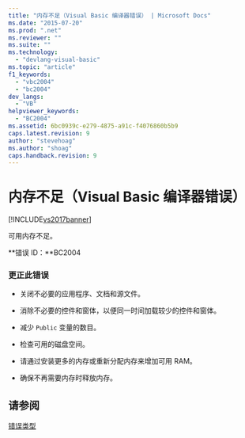 ```yaml
---
title: "内存不足（Visual Basic 编译器错误） | Microsoft Docs"
ms.date: "2015-07-20"
ms.prod: ".net"
ms.reviewer: ""
ms.suite: ""
ms.technology: 
  - "devlang-visual-basic"
ms.topic: "article"
f1_keywords: 
  - "vbc2004"
  - "bc2004"
dev_langs: 
  - "VB"
helpviewer_keywords: 
  - "BC2004"
ms.assetid: 6bc0939c-e279-4875-a91c-f4076860b5b9
caps.latest.revision: 9
author: "stevehoag"
ms.author: "shoag"
caps.handback.revision: 9
---
```

# 内存不足（Visual Basic 编译器错误）
[!INCLUDE[vs2017banner](../../../visual-basic/includes/vs2017banner.md)]

可用内存不足。  
  
 **错误 ID：**BC2004  
  
### 更正此错误  
  
-   关闭不必要的应用程序、文档和源文件。  
  
-   消除不必要的控件和窗体，以便同一时间加载较少的控件和窗体。  
  
-   减少 `Public` 变量的数目。  
  
-   检查可用的磁盘空间。  
  
-   请通过安装更多的内存或重新分配内存来增加可用 RAM。  
  
-   确保不再需要内存时释放内存。  
  
## 请参阅  
 [错误类型](../../../visual-basic/programming-guide/language-features/error-types.md)